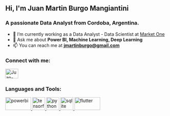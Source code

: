 ## Hi, I'm Juan Martin Burgo Mangiantini 
### A passionate Data Analyst from Cordoba, Argentina.
- 🔭 I’m currently working as a Data Analyst - Data Scientist at [Market One    ](https://marketone.co/en/)
- 💬 Ask me about **Power BI, Machine Learning, Deep Learning**
- 📫 You can reach me at **jmartinburgo@gmail.com**


<h3 align="left">Connect with me:</h3>
<p align="left">
<a href="https://www.linkedin.com/in/jmartinburgo/" target="_blank"><img  align="center" src="https://cdn.worldvectorlogo.com/logos/linkedin-icon-2.svg" alt="Juan-Burgo-35283421" height="30" width="40" /></a>
</p>

<h3 align="left">Languages and Tools:</h3>
<p align="left"> <a href="https://powerbi.microsoft.com/en-au/" target="_blank"> <img src="https://seeklogo.com/images/P/power-bi-microsoft-logo-E4FC8DE4A9-seeklogo.com.png" alt="powerbi" width="80" height="40"/> </a> <a href="https://www.tensorflow.org/" target="_blank"> <img src="https://cdn.worldvectorlogo.com/logos/tensorflow-2.svg" alt="tensorflow" width="40" height="40"/> </a> <a href="https://www.python.org/" target="_blank"> <img src="https://cdn.worldvectorlogo.com/logos/python-5.svg" alt="python" width="40" height="40"/> </a> <a href="https://www.sqlite.org/index.html" target="_blank"> <img src="https://www.vectorlogo.zone/logos/sqlite/sqlite-icon.svg" alt="sqlite" width="40" height="40"/> </a> <a href="https://scikit-learn.org/stable/" target="_blank"> <img src="https://seeklogo.com/images/S/scikit-learn-logo-8766D07E2E-seeklogo.com.png" alt="flutter" width="80" height="40"/> </a> </p>

<!--<p><img align="center" src="https://github-readme-stats.vercel.app/api/top-langs?username=jmartinburgo&show_icons=true&theme=tokyonight&locale=en&layout=compact" alt="jmartinburgo" /></p>-->
